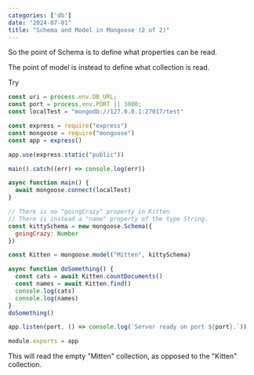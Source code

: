 ```yaml
---
categories: ['db']
date: "2024-07-01"
title: "Schema and Model in Mongoose (2 of 2)"
---
```


So the point of Schema is to define what properties can be read.

The point of model is instead to define what collection is read.

Try

```js
const uri = process.env.DB_URL;
const port = process.env.PORT || 3000;
const localTest = "mongodb://127.0.0.1:27017/test"

const express = require("express")
const mongoose = require("mongoose")
const app = express()

app.use(express.static("public"))

main().catch((err) => console.log(err))

async function main() {
  await mongoose.connect(localTest)
}

// There is no "goingCrazy" property in Kitten
// There is instead a "name" property of the type String.
const kittySchema = new mongoose.Schema({
  goingCrazy: Number
})

const Kitten = mongoose.model("Mitten", kittySchema)

async function doSomething() {
  const cats = await Kitten.countDocuments()
  const names = await Kitten.find()
  console.log(cats)
  console.log(names)
}
doSomething()

app.listen(port, () => console.log(`Server ready on port ${port}.`))

module.exports = app
```

This will read the empty "Mitten" collection, as opposed to the "Kitten" collection.